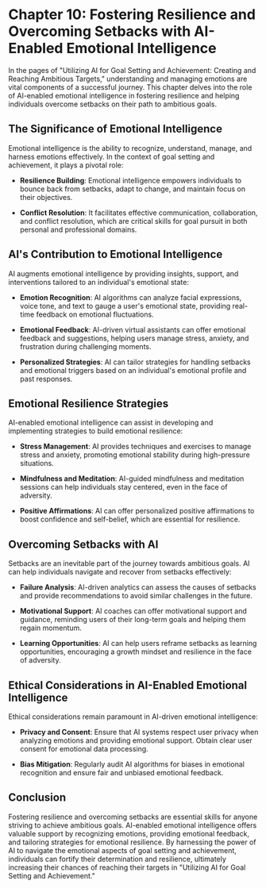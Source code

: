 Chapter 10: Fostering Resilience and Overcoming Setbacks with AI-Enabled Emotional Intelligence
===============================================================================================

In the pages of "Utilizing AI for Goal Setting and Achievement: Creating and Reaching Ambitious Targets," understanding and managing emotions are vital components of a successful journey. This chapter delves into the role of AI-enabled emotional intelligence in fostering resilience and helping individuals overcome setbacks on their path to ambitious goals.

The Significance of Emotional Intelligence
------------------------------------------

Emotional intelligence is the ability to recognize, understand, manage, and harness emotions effectively. In the context of goal setting and achievement, it plays a pivotal role:

* **Resilience Building**: Emotional intelligence empowers individuals to bounce back from setbacks, adapt to change, and maintain focus on their objectives.

* **Conflict Resolution**: It facilitates effective communication, collaboration, and conflict resolution, which are critical skills for goal pursuit in both personal and professional domains.

AI's Contribution to Emotional Intelligence
-------------------------------------------

AI augments emotional intelligence by providing insights, support, and interventions tailored to an individual's emotional state:

* **Emotion Recognition**: AI algorithms can analyze facial expressions, voice tone, and text to gauge a user's emotional state, providing real-time feedback on emotional fluctuations.

* **Emotional Feedback**: AI-driven virtual assistants can offer emotional feedback and suggestions, helping users manage stress, anxiety, and frustration during challenging moments.

* **Personalized Strategies**: AI can tailor strategies for handling setbacks and emotional triggers based on an individual's emotional profile and past responses.

Emotional Resilience Strategies
-------------------------------

AI-enabled emotional intelligence can assist in developing and implementing strategies to build emotional resilience:

* **Stress Management**: AI provides techniques and exercises to manage stress and anxiety, promoting emotional stability during high-pressure situations.

* **Mindfulness and Meditation**: AI-guided mindfulness and meditation sessions can help individuals stay centered, even in the face of adversity.

* **Positive Affirmations**: AI can offer personalized positive affirmations to boost confidence and self-belief, which are essential for resilience.

Overcoming Setbacks with AI
---------------------------

Setbacks are an inevitable part of the journey towards ambitious goals. AI can help individuals navigate and recover from setbacks effectively:

* **Failure Analysis**: AI-driven analytics can assess the causes of setbacks and provide recommendations to avoid similar challenges in the future.

* **Motivational Support**: AI coaches can offer motivational support and guidance, reminding users of their long-term goals and helping them regain momentum.

* **Learning Opportunities**: AI can help users reframe setbacks as learning opportunities, encouraging a growth mindset and resilience in the face of adversity.

Ethical Considerations in AI-Enabled Emotional Intelligence
-----------------------------------------------------------

Ethical considerations remain paramount in AI-driven emotional intelligence:

* **Privacy and Consent**: Ensure that AI systems respect user privacy when analyzing emotions and providing emotional support. Obtain clear user consent for emotional data processing.

* **Bias Mitigation**: Regularly audit AI algorithms for biases in emotional recognition and ensure fair and unbiased emotional feedback.

Conclusion
----------

Fostering resilience and overcoming setbacks are essential skills for anyone striving to achieve ambitious goals. AI-enabled emotional intelligence offers valuable support by recognizing emotions, providing emotional feedback, and tailoring strategies for emotional resilience. By harnessing the power of AI to navigate the emotional aspects of goal setting and achievement, individuals can fortify their determination and resilience, ultimately increasing their chances of reaching their targets in "Utilizing AI for Goal Setting and Achievement."

